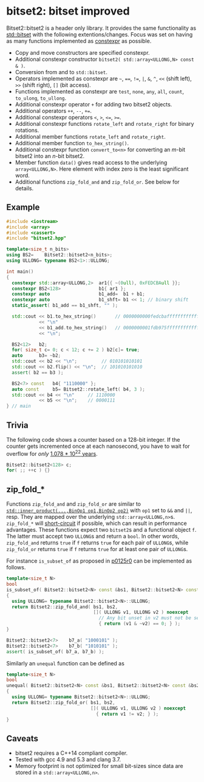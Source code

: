 # bitset2: bitset improved

Bitset2::bitset2 is a header only library. It provides the same functionality as [std::bitset](http://en.cppreference.com/w/cpp/utility/bitset) with the
following extentions/changes. Focus was set on having as many functions
implemented as [constexpr](http://en.cppreference.com/w/cpp/language/constexpr)
as possible.
* Copy and move constructors are specified constexpr.
* Additional constexpr constructor `bitset2( std::array<ULLONG,N> const & )`.
* Conversion from and to `std::bitset`.
* Operators implemented as constexpr are `~`, `==`, `!=`, `|`, `&`, `^`, `<<` (shift left), `>>` (shift right), `[]` (bit access).
* Functions implemented as constexpr are `test`, `none`, `any`, `all`, `count`, `to_ulong`, `to_ullong`.
* Additional constexpr operator `+` for adding two bitset2 objects.
* Additional operators `++`, `--`, `+=`.
* Additional constexpr operators `<`, `>`, `<=`, `>=`.
* Additional constexpr functions `rotate_left` and `rotate_right` for binary rotations.
* Additional member functions `rotate_left` and `rotate_right`.
* Additional member function `to_hex_string()`.
* Additional constexpr function `convert_to<n>` for converting an *m*-bit bitset2 into an *n*-bit bitset2.
* Member function `data()` gives read access to the underlying `array<ULLONG,N>`. Here element with index zero is the least significant word.
* Additional functions `zip_fold_and` and `zip_fold_or`. See below for details.

## Example
```.cpp
#include <iostream>
#include <array>
#include <cassert>
#include "bitset2.hpp"

template<size_t n_bits>
using BS2=    Bitset2::bitset2<n_bits>;
using ULLONG= typename BS2<1>::ULLONG;

int main()
{
  constexpr std::array<ULLONG,2>  ar1{{ ~(0ull), 0xFEDCBAull }};
  constexpr BS2<128>              b1{ ar1 };
  constexpr auto                  b1_add=  b1 + b1;
  constexpr auto                  b1_shft= b1 << 1; // binary shift
  static_assert( b1_add == b1_shft, "" );

  std::cout << b1.to_hex_string()       // 0000000000fedcbaffffffffffffffff
            << "\n"
            << b1_add.to_hex_string()   // 0000000001fdb975fffffffffffffffe
            << "\n";

  BS2<12>   b2;
  for( size_t c= 0; c < 12; c += 2 ) b2[c]= true;
  auto      b3= ~b2;
  std::cout << b2 << "\n";         // 010101010101
  std::cout << b2.flip() << "\n";  // 101010101010
  assert( b2 == b3 );

  BS2<7> const   b4{ "1110000" };
  auto const     b5= Bitset2::rotate_left( b4, 3 );
  std::cout << b4 << "\n"     // 1110000
            << b5 << "\n";    // 0000111
} // main
```

## Trivia
The following code shows a counter based on a 128-bit integer. If the
counter gets incremented once at each nanosecond, you have to wait for
overflow for *only* [1.078 * 10<sup>22</sup> years](http://www.wolframalpha.com/input/?i=2%5E128+nanoseconds).
```.cpp
Bitset2::bitset2<128> c;
for( ;; ++c ) {}
```

## zip\_fold\_&ast;
Functions `zip_fold_and` and `zip_fold_or` are similar to
[`std::inner_product(...,BinOp1 op1,BinOp2 op2)`](http://en.cppreference.com/w/cpp/algorithm/inner_product)
with `op1` set to `&&` and `||`, resp. They are mapped over the underlying
`std::array<ULLONG,n>`s. `zip_fold_*` will
[short-circuit](http://en.cppreference.com/w/cpp/language/operator_logical)
if possible, which can
result in performance advantages. These functions expect two `bitset2`s and
a functional object `f`. The latter must accept two `ULLONG`s and return a `bool`.
In other words, `zip_fold_and` returns `true` if `f` returns `true` for each
pair of `ULLONG`s, while `zip_fold_or` returns `true` if `f` returns `true` for
at least one pair of `ULLONG`s.

For instance `is_subset_of` as proposed in [p0125r0](http://www.open-std.org/jtc1/sc22/wg21/docs/papers/2015/p0125r0.html)
can be implemented as follows.
```.cpp
template<size_t N>
bool
is_subset_of( Bitset2::bitset2<N> const &bs1, Bitset2::bitset2<N> const &bs2 )
{
  using ULLONG= typename Bitset2::bitset2<N>::ULLONG;
  return Bitset2::zip_fold_and( bs1, bs2,
                                []( ULLONG v1, ULLONG v2 ) noexcept
                                  // Any bit unset in v2 must not be set in v1
                                  { return (v1 & ~v2) == 0; } );
}

Bitset2::bitset2<7>    b7_a( "1000101" );
Bitset2::bitset2<7>    b7_b( "1010101" );
assert( is_subset_of( b7_a, b7_b) );
```

Similarly an `unequal` function can be defined as
```.cpp
template<size_t N>
bool
unequal( Bitset2::bitset2<N> const &bs1, Bitset2::bitset2<N> const &bs2 )
{
  using ULLONG= typename Bitset2::bitset2<N>::ULLONG;
  return Bitset2::zip_fold_or( bs1, bs2,
                               []( ULLONG v1, ULLONG v2 ) noexcept
                                 { return v1 != v2; } );
}
```

## Caveats
* bitset2 requires a C++14 compliant compiler.
* Tested with gcc 4.9 and 5.3 and clang 3.7.
* Memory footprint is not optimized for small bit-sizes since data are stored in a `std::array<ULLONG,n>`.
